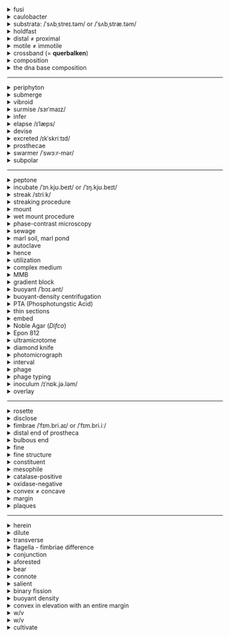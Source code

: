 <details>
  <summary>fusi</summary>
  <ul>
    <li>spindle</li>
  </ul>
</details>

<details>
  <summary>caulobacter</summary>
  <ul>
    <li>caulo: stalk, stem (<i>cauliflower</i> (<i>caulis</i>: stem))</li>
    <li>bacter: small rod, bacterium</li>
    <li>This bacterium is often used in microbiology and evolutionary studies due to its asymmetric cell division and adaptability to low-nutrient environments.</li>
  </ul>
</details>

<details>
  <summary>substrata: /ˈsʌbˌstreɪ.təm/ or /ˈsʌbˌstræ.təm/</summary>
  <ul>
    <li>sub: under</li>
    <li>strata: something spread out underneath</li>
    <li>In microbiology, substrata play a crucial role in the study of adhesion, biofilm formation, and bacterial colonization.</li>
    <li>Yes, substrata can refer to both a <b>substance</b> and a <b>layer</b>, depending on the context.</li>
  </ul>
</details>

<details>
  <summary>holdfast</summary>
  <ul>
    <li>firmly fixed grip</li>
    <li>In microbiology, a <b>holdfast</b> is a specialized adhesive structure (organelle-like part) found at the distal tip of the stalk or prostheca of bacteria like <i>Caulobacter</i> and <i>Prosthecobacter fusiformis</i>. It enables the bacteria to attach to various substrata, aiding in colonization and survival in nutrient-poor environments.</li>
    <li>To colonize solid substrates, bacteria often deploy dedicated adhesins that facilitate attachment to surfaces. <i>Caulobacter crescentus</i> initiates surface colonization by secreting a <b>carbohydrate-based adhesin</b> called the holdfast.</li>
  </ul>
</details>

<details>
  <summary>distal ≠ proximal</summary>
  <ul>
    <li>dis: apart</li>
    <li>stare: stand</li>
    <li>In the context of microbiology, the term <b>distal</b> refers to the part of a structure that is farthest from the main body or point of attachment. For example, in <i>Prosthecobacter fusiformis</i>, the <b>holdfast</b> is located at the <b>distal tip</b> of the prostheca.</li>
    <li>In contrast, <b>proximal</b> refers to a location closer to the point of origin or attachment.</li>
  </ul>
</details>

<details>
  <summary>motile ≠ immotile</summary>
  <ul>
    <li>movere: to move</li>
    <li>capable of movement</li>
    <li>In microbiology, motile organisms can propel themselves through liquid environments. For example, some species of <i>Caulobacter</i> produce <b>motile</b> daughter cells (called swarmers) that swim using a flagellum before they settle and form a stalk.</li>
  </ul>
</details>

<details>
  <summary>crossband (= <b>querbalken</b>)</summary>
  <ul>
    <li>cross: transverse</li>
    <li>band: strip</li>
    <li><b>Crossbands</b> are transverse structures or rings found within the stalks (prosthecae) of bacteria in the genus <i>Caulobacter</i> and <i>Asticcacaulis</i>. These bands provide structural reinforcement and are characteristic of certain genera.</li>
    <li>In contrast, <i>Prosthecobacter fusiformis</i> lacks these crossband structures, which helps distinguish it from other caulobacter-like bacteria.</li>
  </ul>
  <img src="https://github.com/user-attachments/assets/6a861a6b-c702-40e3-9f1d-a55c41560423" alt="Crossband Structure" width="500">
</details>

<details>
  <summary>composition</summary>
  <ul>
    <li>com: together</li>
    <li>ponere: to place</li>
  </ul>
</details>

<details>
  <summary>the dna base composition</summary>
  <ul>
    <li><b>G+C content</b>.</li>
  </ul>
</details>

---

<details>
  <summary>periphyton</summary>
  <ul>
    <li>peri: around</li>
    <li>phyton: plant</li>
    <li>Essentially means "plants that grow around or attached to surfaces."</li>
    <li>A complex mixture of algae, cyanobacteria, heterotrophic microbes, and detritus that is attached to submerged surfaces in most aquatic ecosystems. These communities play a critical role in the primary production and nutrient cycling of water bodies.</li>
  </ul>
</details>

<details>
  <summary>submerge</summary>
  <ul>
    <li>sub: under</li>
    <li>merge: to plunge, dip, sink</li>
    <li>In microbiology, <b>submerge</b> might refer to immersing bacterial cultures, substrates, or samples in liquid media for growth, testing, or observation.</li>
    <li><b>Persian:</b> غوطه‌ور کردن (Ghoṭe-var kardan)</li>
    <li><b>Turkish:</b> Daldırmak / Suya batırmak</li>
    <li><b>Norwegian:</b> Senke / Dykke ned</li>
    <li><b>German:</b> Untertauchen</li>
  </ul>
</details>

<details>
  <summary>vibroid</summary>
  <ul>
    <li>vibrio: to vibrate or quiver</li>
    <li>oid: resembling</li>
    <li>So it means it looks like a bacteria with a curved flagellum.</li>
    <li><b>Vibroid</b> is an adjective used to describe something that is curved or comma-shaped, often applied in microbiology to refer to bacteria that resemble the genus <i>Vibrio</i>. These bacteria are typically rod-shaped with a slight curve, resembling a comma.</li>
  </ul>
</details>

<details>
  <summary>surmise /sɜrˈmaɪz/</summary>
  <ul>
    <li>To infer or guess something without definite evidence.</li>
    <li><b>Persian:</b> حدس زده (Hads zadeh)</li>
    <li><b>Turkish:</b> Tahmin etti</li>
    <li><b>Norwegian:</b> Antatt</li>
    <li><b>German:</b> Vermutet</li>
  </ul>
</details>

<details>
  <summary>infer</summary>
  <ul>
    <li>To deduce or conclude information from evidence and reasoning rather than from explicit statements.</li>
    <li><b>Persian:</b> استنباط کردن (Estenbat kardan)</li>
    <li><b>Turkish:</b> Çıkarmak</li>
    <li><b>Norwegian:</b> Utlede</li>
    <li><b>German:</b> Folgern</li>
  </ul>
</details>

<details>
  <summary>elapse /ɪˈlæps/</summary>
  <ul>
    <li>To pass or slip by, typically referring to time.</li>
    <li><b>Persian:</b> سپری شدن (Separi shodan)</li>
    <li><b>Turkish:</b> Geçmek</li>
    <li><b>Norwegian:</b> Forløpe</li>
    <li><b>German:</b> Vergehen</li>
  </ul>
</details>

<details>
  <summary>devise</summary>
  <ul>
    <li>To plan, invent, or design something carefully or thoughtfully.</li>
    <li><b>Persian:</b> تدبیر کردن (Tadbir kardan) / ابداع کردن (Ebdah kardan)</li>
    <li><b>Turkish:</b> Tasarlamak</li>
    <li><b>Norwegian:</b> Utforme</li>
    <li><b>German:</b> Entwickeln</li>
  </ul>
</details>

<details>
  <summary>excreted /ɪkˈskriːtɪd/</summary>
  <ul>
    <li>(<b>excrete</b>) To eliminate or expel waste or unwanted substances from the body, typically through a biological process such as sweating, urination, or defecation.</li>
    <li><b>Persian:</b> دفع شده (Daf' shodeh)</li>
    <li><b>Turkish:</b> Salgılandı / Atıldı</li>
    <li><b>Norwegian:</b> Utskilt</li>
    <li><b>German:</b> Ausgeschieden</li>
  </ul>
</details>

<details>
  <summary>prosthecae</summary>
  <ul>
    <li>The <b>stalk</b> being described is likely a type of <b>prostheca</b>—a cellular extension found in certain bacteria. Prosthecae are distinct from structures formed by secretion or excretion in that they are <b>integral extensions of the cell membrane and cytoplasm</b>, rather than extracellular byproducts.</li>
    <li><b>Prosthecae</b> (plural of <b>prostheca</b>) are defined as cellular extensions or appendages produced by some prokaryotes, such as <i>Caulobacter</i> and other bacteria in the Alphaproteobacteria class. These structures are unique in that they are <b>integral outgrowths of the cell</b>, formed from the cytoplasm, cell membrane, and often the cell wall, rather than being secreted or excreted extracellular products.</li>
  </ul>
  <ol>
    <li><b>Structure:</b> Prosthecae are continuous with the <b>cell membrane</b> and cytoplasm, making them part of the cellular body.</li>
    <li><b>Function:</b>
      <ul>
        <li>They increase the surface area of the cell, aiding in nutrient absorption.</li>
        <li>They may play a role in attachment to surfaces or environmental interactions.</li>
        <li>In some species, they are involved in reproduction or maintaining buoyancy.</li>
      </ul>
    </li>
  </ol>
</details>

<details>
  <summary>swarmer /ˈswɔːr-mər/</summary>
  <ul>
    <li>Derived from the verb <b>swarm</b>, meaning to move in a large group or to move energetically or busily.</li>
    <li><b>Swarmer</b> is a noun used in microbiology to describe a specific type of <b>motile cell</b>, often seen in the life cycles of certain bacteria and protists. In the bacterial context, swarmers are motile cells with flagella that allow them to move actively, typically playing roles in colonization, dispersal, or reproduction.</li>
  </ul>
</details>

<details>
  <summary>subpolar</summary>
  <ul>
    <li>sub: under</li>
    <li>polar: relating to the poles</li>
    <li><b>Subpolar flagella</b> are located close to, but not at, the absolute poles of a bacterium. Instead of being at the extreme tip of the cell, they are slightly off-center from the poles.</li>
    <li>Subpolar flagella provide different swimming dynamics compared to strictly polar flagella, potentially allowing the bacterium to maneuver more effectively in its environment.</li>
  </ul>
</details>

---

<details>
  <summary>peptone</summary>
  <ul>
    <li>Peptone refers to a mixture of water-soluble protein fragments, primarily polypeptides and amino acids, obtained by partial hydrolysis of proteins, typically used as a nutrient source in microbiological culture media.</li>
  </ul>
</details>

<details>
  <summary>incubate /ˈɪn.kjʊ.beɪt/ or /ˈɪŋ.kjʊ.beɪt/</summary>
  <ul>
    <li>The word "incubate" comes from the Latin <b>incubare</b>, meaning "to lie upon" or "to brood over," from <i>in-</i> (on, upon) + <i>cubare</i> (to lie down). It was first used in English in the mid-17th century, primarily in the context of birds sitting on eggs.</li>
  </ul>
  <b>Meaning:</b>
  <ol>
    <li>To keep something (e.g., eggs, cells, or microorganisms) in conditions suitable for hatching, growth, or development.</li>
    <li>To develop or foster an idea or plan gradually, often in secrecy or with care.</li>
  </ol>
</details>

<details>
  <summary>streak /striːk/</summary>
  <ul>
    <li><b>Persian:</b>
      <ul>
        <li><b>(Noun):</b> خط (<i>khat</i>), رگه (<i>rageh</i>)</li>
        <li><b>(Verb):</b> خط انداختن (<i>khat andâkhtan</i>), رگه‌دار کردن (<i>ragehdâr kardan</i>)</li>
      </ul>
    </li>
    <li><b>Turkish:</b>
      <ul>
        <li><b>(Noun):</b> çizgi, iz</li>
        <li><b>(Verb):</b> iz bırakmak, çizgi çizmek</li>
      </ul>
    </li>
    <li><b>Norwegian:</b>
      <ul>
        <li><b>(Noun):</b> strek, stripe</li>
        <li><b>(Verb):</b> streke, lage striper</li>
      </ul>
    </li>
    <li><b>German:</b>
      <ul>
        <li><b>(Noun):</b> Streifen, Strähne</li>
        <li><b>(Verb):</b> streifen, durchziehen</li>
      </ul>
    </li>
  </ul>
</details>

<details>
  <summary>streaking procedure</summary>
  <ul>
    <li>Streaking is a microbiological technique used to isolate and separate individual microbial cells from a mixture. It involves spreading a small amount of a microbial sample across the surface of a solid growth medium (agar plate) in a systematic manner. This allows individual cells to grow into distinct, isolated colonies.</li>
  </ul>
  <img src="https://github.com/user-attachments/assets/e88a25b1-c1d2-4424-996f-d0c70ba7d153" alt="Streaking Procedure" width="500">
</details>

<details>
  <summary>mount</summary>
  <ul>
    <li>Derived from Old English <b>munt</b>, from Latin <b>mons</b> (mountain, hill). The verb form developed in Middle English, influenced by Old French <b>monter</b>, meaning "to climb" or "to ascend," derived from Latin <b>montare</b> (to climb a mountain).</li>
  </ul>
  
  <b>Meanings:</b>
  <ol>
    <li><b>Verb:</b>
      <ul>
        <li><b>To climb or ascend:</b><br>
          Example: "She mounted the stairs quickly."
        </li>
        <li><b>To place or fix something in position:</b><br>
          Example: "The picture was mounted on the wall."
        </li>
        <li><b>To organize or initiate:</b><br>
          Example: "They mounted an expedition to explore the area."
        </li>
        <li><b>To increase or rise:</b><br>
          Example: "Costs continue to mount."
        </li>
      </ul>
    </li>
    <li><b>Noun:</b>
      <ul>
        <li><b>A hill or mountain:</b><br>
          Example: "Mount Everest is the tallest mountain in the world."
        </li>
        <li><b>A support or frame for holding something in place:</b><br>
          Example: "The gem was placed in a silver mount."
        </li>
        <li><b>A horse or animal for riding:</b><br>
          Example: "He saddled his mount before the journey."
        </li>
      </ul>
    </li>
  </ol>
</details>

<details>
  <summary>wet mount procedure</summary>
  <ul>
    <li>A wet mount involves placing a drop of liquid (e.g., water or broth) containing microorganisms onto a glass slide, covered with a cover slip. This keeps the organisms alive and in a natural state for observation.</li>
    <li>Procedure: 
      <br>Place a drop of water → Pick a small portion of the colony with a sterile loop → Mix with water → Cover with cover slip → Examine under a microscope.</li>
  </ul>
</details>

<details>
  <summary>phase-contrast microscopy</summary>
  <ul>
    <li>Enhances the contrast of transparent and colorless samples without the need for staining, making it easier to observe live organisms.</li>
  </ul>
</details>

<details>
  <summary>sewage</summary>
  <ul>
    <li><b>Persian:</b> فاضلاب (<i>fâzelâb</i>)</li>
    <li><b>Turkish:</b> kanalizasyon</li>
    <li><b>Norwegian:</b> kloakk</li>
    <li><b>German:</b> Abwasser</li>
  </ul>
</details>

<details>
  <summary>marl soil, marl pond</summary>
  <ul>
    <li>A type of soil or sediment that is a mixture of clay and calcium carbonate, often used as a fertilizer to improve agricultural land.</li>
  </ul>
</details>

<details>
  <summary>autoclave</summary>
  <ul>
    <li>High-pressure steam sterilization (typically at 121°C for 15-20 minutes).</li>
    <li>Used for heat-stable substances (e.g., agar, peptone).</li>
  </ul>
</details>

<details>
  <summary>hence</summary>
  <ul>
    <li><b>Persian:</b>
      <ul>
        <li>بنابراین (<i>banábarin</i>)</li>
        <li>از این رو (<i>az in roo</i>)</li>
      </ul>
    </li>
    <li><b>Turkish:</b>
      <ul>
        <li>bu yüzden, dolayısıyla</li>
      </ul>
    </li>
    <li><b>Norwegian:</b>
      <ul>
        <li>derfor, følgelig</li>
      </ul>
    </li>
    <li><b>German:</b>
      <ul>
        <li>daher, somit</li>
      </ul>
    </li>
  </ul>
</details>

<details>
  <summary>utilization</summary>
  <ul>
    <li><b>Persian:</b> استفاده (<i>estefâde</i>), بهره‌برداری (<i>bahrebardâri</i>)</li>
    <li><b>Turkish:</b> kullanım, yararlanma</li>
    <li><b>Norwegian:</b> utnyttelse, bruk</li>
    <li><b>German:</b> Nutzung, Verwertung</li>
  </ul>
</details>

<details>
  <summary>complex medium</summary>
  <ul>
    <li>In microbiology, a <b>complex medium</b> is a type of growth medium used to cultivate microorganisms. It contains a mix of nutrients derived from partially digested organic material, such as extracts from plants, yeast, or animals. Unlike defined media, the exact chemical composition of a complex medium is not precisely known.</li>
    <li><b>Nutrient-Rich:</b> Contains abundant nutrients to support the growth of a wide variety of microorganisms.</li>
    <li><b>Components:</b> Often includes:
      <ul>
        <li>Peptone (protein hydrolysate)</li>
        <li>Yeast extract</li>
        <li>Beef extract</li>
        <li>Agar (if solid medium)</li>
      </ul>
    </li>
    <li><b>Variable Composition:</b> The exact proportions of its components can vary depending on the source of the extracts.</li>
  </ul>
</details>

<details>
  <summary>MMB</summary>
  <ul>
    <li>Minimal Medium Broth</li>
    <li><b>Minimal Medium Broth:</b> A type of growth medium in microbiology containing only the essential nutrients required for the growth of microorganisms, typically used for studying metabolic pathways.</li>
  </ul>
</details>

<details>
  <summary>gradient block</summary>
  <ul>
    <li><b>Gradient:</b> A gradual change or variation in magnitude, position, or condition over a particular distance or range. (شیب)</li>
    <li><b>A gradient block</b> is a device or method used to expose microorganisms to a range of temperatures simultaneously.</li>
    <li>This setup allows researchers to test growth conditions efficiently over a continuous temperature spectrum.</li>
    <li><b>Purpose of the Experiment:</b>
      <ul>
        <li>To identify the <b>minimum, optimum,</b> and <b>maximum temperatures</b> for the growth of the tested organism.</li>
      </ul>
    </li>
    <li>This information helps classify the organism as:
      <ul>
        <li><b>Psychrophilic</b> (grows at low temperatures)</li>
        <li><b>Mesophilic</b> (grows at moderate temperatures)</li>
        <li><b>Thermophilic</b> (grows at high temperatures)</li>
      </ul>
    </li>
  </ul>
</details>

<details>
  <summary>buoyant /ˈbɔɪ.ənt/</summary>
  <ul>
    <li>Able to float or rise in a fluid (liquid or gas) due to lower density or an upward force.</li>
  </ul>
</details>

<details>
  <summary>buoyant-density centrifugation</summary>
  <ul>
    <li>Buoyant density centrifugation is a laboratory technique used to separate molecules, organelles, or cells based on their density. It involves spinning a sample in a centrifuge with a density gradient medium, such as cesium chloride (<b>CsCl</b>) or sucrose, until components settle at their characteristic buoyant density.</li>
  </ul>
</details>

<details>
  <summary>PTA (Phosphotungstic Acid)</summary>
  <ul>
    <li>A chemical compound often used as a staining agent in electron microscopy or for protein precipitation. (<b>W:</b> tungsten)</li>
  </ul>
  <img src="https://github.com/user-attachments/assets/feda1a62-4e61-46f1-84b8-bcc19057ee21" alt="Phosphotungstic Acid Structure" width="500">
</details>

<details>
  <summary>thin sections</summary>
  <ul>
    <li>Thin sections are ultra-thin slices of biological material (e.g., cells or tissues) prepared for <b>electron microscopy</b> or <b>light microscopy</b>.</li>
  </ul>
</details>

<details>
  <summary>embed</summary>
  <ul>
    <li><b>Persian:</b>
      <ul>
        <li>فروبردن (<i>foroo bordan</i>), جای‌گذاری کردن (<i>jâygâzâri kardan</i>)</li>
      </ul>
    </li>
    <li><b>Turkish:</b>
      <ul>
        <li>gömnek, yerleştirmek</li>
      </ul>
    </li>
    <li><b>Norwegian:</b>
      <ul>
        <li>integrere, innfelle</li>
      </ul>
    </li>
    <li><b>German:</b>
      <ul>
        <li>einbetten, einfügen</li>
      </ul>
    </li>
  </ul>
</details>

<details>
  <summary>Noble Agar (<i>Difco</i>)</summary>
  <ul>
    <li><b>Noble Agar</b> is a high-purity agar product manufactured by <b>Difco Laboratories</b>, often used in microbiology, molecular biology, and biochemistry applications. It is specifically refined for purposes where minimal impurities and inhibitory substances are required.</li>
  </ul>
</details>

<details>
  <summary>Epon 812</summary>
  <ul>
    <li><b>Epon 812</b> is a type of <b>epoxy resin</b> commonly used as an embedding medium in electron microscopy. Its high mechanical stability, transparency, and compatibility with biological samples make it ideal for preparing ultra-thin sections for high-resolution imaging.</li>
  </ul>
</details>

<details>
  <summary>ultramicrotome</summary>
  <ul>
    <li>ultra: beyond</li>
    <li>micro: small</li>
    <li>-tome:</li>
    <li>cutting, slice</li>
    <li>An instrument for cutting extremely small or thin slices.</li>
  </ul>
  <p>An <b>ultramicrotome</b> is a precision instrument used to cut extremely thin sections of samples for analysis under a <b>transmission electron microscope (TEM)</b> or a <b>light microscope</b>. It is commonly used in fields like cell biology, materials science, and histology.</p>
</details>

<details>
  <summary>diamond knife</summary>
  <ul>
    <li>A <b>diamond knife</b> is a precision cutting tool used in applications requiring extremely thin and accurate sections. It is primarily employed in <b>electron microscopy</b>, <b>ultramicrotomy</b>, and <b>eye surgery</b> due to its durability, sharpness, and ability to create ultra-thin slices.</li>
  </ul>
</details>

<details>
  <summary>photomicrograph</summary>
  <ul>
    <li>A <b>photomicrograph</b> is a photograph taken through a microscope to capture detailed images of a specimen or microscopic structures. It is commonly used in scientific research, medicine, and education to document and analyze minute details not visible to the naked eye.</li>
    <li>Components:
      <ul>
        <li>photo: light</li>
        <li>micro: small</li>
        <li>graph: to record, to write</li>
      </ul>
    </li>
  </ul>
</details>

<details>
  <summary>interval</summary>
  <ul>
    <li>A space or period between two points, events, or objects.</li>
    <li>Components:
      <ul>
        <li>inter: between</li>
        <li>vallum: wall (space between two walls)</li>
      </ul>
    </li>
    <li><b>Persian:</b>
      <ul>
        <li>فاصله (<i>fâseleh</i>), بازه (<i>bâzeh</i>)</li>
      </ul>
    </li>
    <li><b>Turkish:</b>
      <ul>
        <li>aralık, süre</li>
      </ul>
    </li>
    <li><b>Norwegian:</b>
      <ul>
        <li>intervall, pause</li>
      </ul>
    </li>
    <li><b>German:</b>
      <ul>
        <li>Intervall, Pause</li>
      </ul>
    </li>
  </ul>
</details>

<details>
  <summary>phage</summary>
  <ul>
    <li>Derived from the Greek word <b>φαγεῖν (phagein)</b>, meaning "to eat" or "to devour." The term was coined in the early 20th century as part of the word <b>bacteriophage</b>, meaning "bacteria eater."</li>
  </ul>
</details>

<details>
  <summary>phage typing</summary>
  <ul>
    <li><b>Phage typing</b> is a method used to classify bacteria based on their susceptibility to infection by specific <b>bacteriophages</b> (phages). It is a highly specific technique often used in microbiology to identify bacterial strains or types within a species.</li>
  </ul>
</details>

<details>
  <summary>inoculum /ɪˈnɒk.jə.ləm/</summary>
  <ul>
    <li>The inoculum is the microbial sample (e.g., bacteria or yeast) transferred into a growth medium to start a culture.</li>
    <li>Refers specifically to the material <b>intentionally introduced</b> into a culture medium, host, or environment to initiate growth or reaction.</li>
    <li>Emphasis is on its <b>functional purpose</b> (to start a process, such as microbial growth or fermentation).</li>
    <li><b>Example:</b>
      <ul>
        <li>"The inoculum of <i>E. coli</i> was added to the broth."</li>
      </ul>
    </li>
    <li><b>Persian:</b> مایه تلقیح (<i>mâyeh talqîh</i>)</li>
    <li><b>Turkish:</b> inokulum</li>
    <li><b>Norwegian:</b> inokulum</li>
    <li><b>German:</b> Inokulum</li>
  </ul>
</details>

<details>
  <summary>overlay</summary>
  <ul>
    <li><b>Persian:</b>
      <ul>
        <li>روکش (<i>rokesh</i>), پوشش (<i>pooshesh</i>)</li>
      </ul>
    </li>
    <li><b>Turkish:</b>
      <ul>
        <li>kaplama, örtü</li>
      </ul>
    </li>
    <li><b>Norwegian:</b>
      <ul>
        <li>overlegg, overflatebelegg</li>
      </ul>
    </li>
    <li><b>German:</b>
      <ul>
        <li>Überzug, Überlagerung</li>
      </ul>
    </li>
  </ul>
</details>

---

<details>
  <summary>rosette</summary>
  <ul>
    <li>A <b>rosette</b> refers to a circular or radial arrangement of parts resembling the shape of a rose. The term is used in various fields, including biology, microbiology, medicine, and engineering.</li>
    <li><b>Persian:</b>
      <ul>
        <li>گل‌چین (<i>gol-chin</i>), رزت (<i>rozet</i>)</li>
      </ul>
    </li>
    <li><b>Turkish:</b>
      <ul>
        <li>rozet, çiçek desenli düzen</li>
      </ul>
    </li>
    <li><b>Norwegian:</b>
      <ul>
        <li>rosett</li>
      </ul>
    </li>
    <li><b>German:</b>
      <ul>
        <li>Rosette</li>
      </ul>
    </li>
  </ul>
</details>

<details>
  <summary>disclose</summary>
  <ul>
    <li>The term <b>disclosed</b> refers to the act of revealing, uncovering, or making something known, especially information that was previously hidden, secret, or unknown.</li>
  </ul>
</details>

<details>
  <summary>fimbrae /ˈfɪm.bri.aɪ/ or /ˈfɪm.bri.iː/</summary>
  <ul>
    <li><b>Persian:</b> تاجکچه‌ها (<i>tâjakcheh-hâ</i>)</li>
    <li><b>Turkish:</b> fimbrialar</li>
    <li><b>Norwegian:</b> fimbriae</li>
    <li><b>German:</b> Fimbrien</li>
  </ul>
  <img src="https://github.com/user-attachments/assets/b94c33a6-39ef-4313-8a7c-fcddc030293b" alt="Fimbriae Structure" width="600">
</details>

<details>
  <summary>distal end of prostheca</summary>
  <ul>
    <li>Farthest point of this structure from its point of attachment.</li>
    <li>The <b>holdfast</b> is located at the distal end of prostheca.</li>
  </ul>
  <img src="https://github.com/user-attachments/assets/4b7e66ec-71a5-4183-8a9c-7786d12654f1" alt="Distal end of prostheca" width="400">
</details>

<details>
  <summary>bulbous end</summary>
  <img src="https://github.com/user-attachments/assets/586911ff-aeca-4579-b62c-5f5c219fe91d" alt="Bulbous End" width="400">
</details>

<details>
  <summary>fine</summary>
  <h3>Definition:</h3>
  <p>The word <b>fine</b> has multiple meanings depending on the context, including descriptions of quality, monetary penalties, or something being delicate or thin.</p>
  
  <h3>Etymology:</h3>
  <ul>
    <li>Derived from Old French <b>fin</b> ("end" or "conclusion"), from Latin <b>finis</b> ("end" or "boundary").</li>
    <li>The meaning evolved to include concepts of "refinement" and "excellence."</li>
  </ul>
</details>

<details>
  <summary>fine structure</summary>
  <p>The term <b>fine structure</b> refers to detailed and intricate patterns, levels, or divisions observed in various fields, such as physics, biology, or material science. It often describes structures that are smaller or more detailed than the coarse or general structure.</p>
</details>

<details>
  <summary>constituent</summary>
  <p>A <b>constituent</b> is a component, part, or element that makes up a whole.</p>
</details>

<details>
  <summary>mesophile</summary>
  <p>(Not to be mistaken with <i>mesophyll</i>)</p>
  <p>A <b>mesophile</b> is a microorganism (bacteria, fungi, or archaea) that grows best in <b>moderate temperature ranges</b>, typically between <b>20°C and 45°C</b> (68°F to 113°F). Mesophiles are the most common type of microorganisms found in nature.</p>
</details>

<details>
  <summary>catalase-positive</summary>
  <p><b>Catalase-positive</b> refers to organisms, particularly <b>bacteria</b>, that produce the enzyme <b>catalase</b>. This enzyme catalyzes the decomposition of <b>hydrogen peroxide (H₂O₂)</b> into <b>water (H₂O)</b> and <b>oxygen (O₂)</b>, which protects cells from oxidative damage caused by reactive oxygen species.</p>
</details>

<details>
  <summary>oxidase-negative</summary>
  <p><b>Oxidase-negative</b> refers to organisms, particularly <b>bacteria</b>, that do not produce the enzyme <b>cytochrome c oxidase</b>. This enzyme is part of the electron transport chain and plays a role in the transfer of electrons to oxygen during aerobic respiration.</p>
  <ul>
    <li>Oxidase-negative bacteria may still use oxygen but lack cytochrome c oxidase, relying on different enzymes in their electron transport chain.</li>
  </ul>
</details>

<details>
  <summary>convex ≠ concave</summary>
  <img src="https://github.com/user-attachments/assets/8f332f3d-de88-42bb-a3b5-4a7aad0c7238" alt="Convex vs Concave" width="400">
</details>

<details>
  <summary>margin</summary>
  <p>A <b>margin</b> is the edge or boundary of an object, surface, or space. It can refer to the outermost limit of a structure in scientific and biological contexts.</p>
</details>

<details>
  <summary>plaques</summary>
  <p>In microbiology, <b>plaques</b> refer to <b>clear zones</b> that appear on a lawn of bacterial cells when they are infected and lysed by bacteriophages (viruses that infect bacteria). Each plaque corresponds to an area where a single phage has infected a bacterial cell and its descendants have lysed neighboring cells.</p>
</details>

---

<details>
  <summary>herein</summary>
  <p><b>Herein</b> means "in this place" or "in this document/context." It is often used in formal writing or legal contexts.</p>
</details>

<details>
  <summary>dilute</summary>
  <p><b>Dilute</b> means to make a substance thinner or weaker by adding another substance, usually a liquid.</p>
</details>

<details>
  <summary>transverse</summary>
  <p><b>Transverse</b> refers to something oriented at a right angle to a main axis or direction, often used in scientific and anatomical contexts.</p>
</details>

<details>
  <summary>flagella - fimbriae difference</summary>
  <ul>
    <li><strong>Flagella:</strong></li>
    <ul>
      <li>Long, whip-like appendages that enable motility in certain bacteria, allowing them to move toward or away from stimuli (chemotaxis or phototaxis).</li>
      <li>Example: Found in motile bacteria like <em>Escherichia coli</em>.</li>
    </ul>
    <li><strong>Fimbriae:</strong></li>
    <ul>
      <li>Short, hair-like structures that help bacteria adhere to surfaces, host tissues, or each other. They play a crucial role in biofilm formation and colonization but are not used for motility.</li>
      <li>Example: Found in bacteria like <em>Neisseria gonorrhoeae</em>.</li>
    </ul>
    <li><strong>Comparison Table:</strong></li>
  </ul>
  <table>
    <tr>
      <th>Feature</th>
      <th>Flagella</th>
      <th>Fimbriae</th>
    </tr>
    <tr>
      <td><strong>Function</strong></td>
      <td>Movement</td>
      <td>Attachment</td>
    </tr>
    <tr>
      <td><strong>Size</strong></td>
      <td>Long (up to micrometers)</td>
      <td>Short (&lt;1 µm)</td>
    </tr>
    <tr>
      <td><strong>Number</strong></td>
      <td>Few (1-10)</td>
      <td>Many (hundreds)</td>
    </tr>
    <tr>
      <td><strong>Structure</strong></td>
      <td>Basal body, hook, filament</td>
      <td>Protein <em>pilin</em></td>
    </tr>
    <tr>
      <td><strong>Presence</strong></td>
      <td>Gram-positive and negative</td>
      <td>Mainly Gram-negative</td>
    </tr>
  </table>
</details>

<details>
  <summary>conjunction</summary>
  <ul>
    <li>persian: پیوند (peyvand) or حرف ربط (harf-e rabt) for the grammatical term</li>
    <li>turkish: bağlaç (for grammar) or birleşme (general sense)</li>
    <li>norwegian: konjunksjon</li>
    <li>german: Konjunktion</li>
  </ul>
</details>

<details>
  <summary>aforested</summary>
  <ul>
    <li>persian: مذکور فوق (mazkoor-e fowq)</li>
    <li>turkish: yukarıda belirtilen</li>
    <li>norwegian: ovennevnte</li>
    <li>german: obengenannt</li>
  </ul>
</details>

<details>
  <summary>bear</summary>
  <ul>
    <li>relation or connection: ارتباط (ertebat)</li>
    <li>posture: حالت (halat)</li>
    <li>direction: جهت (jahat)</li>
    <li>mechanical: یاتاقان (yataghan)</li>
  </ul>
</details>

<details>
  <summary>connote</summary>
  <ul>
    <li>persian: توانایی دلالت داشتن (tavanayi-e delalat dashtan)</li>
    <li>turkish: ima edebilmek</li>
    <li>norwegian: kunne konnotere</li>
    <li>german: konnotieren können</li>
  </ul>
</details>

<details>
  <summary>salient</summary>
  <ul>
    <li>persian: برجسته</li>
    <li>turkish: belirgin</li>
    <li>norwegian: fremtredende</li>
    <li>german: hervorstechend</li>
  </ul>
</details>

<details>
  <summary>binary fission</summary>
  <ul>
    <li>a method of asexual reproduction where an organism divides into two or more parts, each developing into a separate organism (e.g., in bacteria or protozoa).</li>
  </ul>
</details>

<details>
  <summary>buoyant density</summary>
  <ul>
    <li>buoyant density refers to the density of a substance, such as a cell, organelle, or molecule, at which it will float or sink in a medium under the influence of buoyant forces.</li>
    <li>this property is often used in <strong>density gradient centrifugation</strong> to separate biological materials like dna, rna, proteins, or cellular components based on their unique densities.</li>
  </ul>
</details>

<details>
  <summary>convex in elevation with an entire margin</summary>
  <img src="https://github.com/user-attachments/assets/948bdfbb-921e-4de2-8a18-8288dc532151" alt="convex in elevation with an entire margin">
</details>

<details>
  <summary>w/v</summary>
  <ul>
    <li>weight/volume</li>
  </ul>
</details>

<details>
  <summary>w/v</summary>
  <ul>
    <li>weight/volume</li>
  </ul>
</details>

<details>
  <summary>cultivate</summary>
  <ul>
    <li><strong>etymology:</strong> from latin <em>cultivatus</em>, past participle of <em>cultivare</em> ("to till, cultivate"), from <em>cultus</em> ("cultivated, tilled, cared for"), from <em>colere</em> ("to tend, inhabit, worship").</li>
    <li><strong>to prepare and work on</strong> land for growing crops or plants.
      <ul><li><em>example:</em> farmers cultivate the land before planting seeds.</li></ul>
    </li>
    <li><strong>to nurture and improve</strong> something through care, effort, and practice.
      <ul><li><em>example:</em> she cultivated a deep understanding of microbiology.</li></ul>
    </li>
    <li><strong>to develop relationships</strong> by fostering connections.
      <ul><li><em>example:</em> he cultivated friendships with researchers in his field.</li></ul>
    </li>
    <li><strong>to refine or enhance</strong> qualities, skills, or habits.
      <ul><li><em>example:</em> reading every day helps cultivate a strong vocabulary.</li></ul>
    </li>
    <li><strong>persian:</strong> پرورش دادن (parvaresh dâdan), کشت کردن (kesht kardan)</li>
    <li><strong>turkish:</strong> yetiştirmek, geliştirmek</li>
    <li><strong>norwegian:</strong> dyrke, utvikle</li>
    <li><strong>german:</strong> kultivieren, pflegen, fördern</li>
  </ul>
</details>












